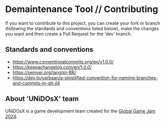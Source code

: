 # Demaintenance Tool // Contributing

If you want to contribute to this project, you can create your fork or branch (following the standards and conventions listed below), make the changes you want and then create a Pull Request for the 'dev' branch.

## Standards and conventions

- <https://www.conventionalcommits.org/en/v1.0.0/>
- <https://keepachangelog.com/en/1.0.0/>
- <https://semver.org/lang/pt-BR/>
- <https://dev.to/varbsan/a-simplified-convention-for-naming-branches-and-commits-in-git-il4>

## About 'UNiDOsX' team

UNiDOsX is a game development team created for the [Global Game Jam 2024](https://globalgamejam.org/).
